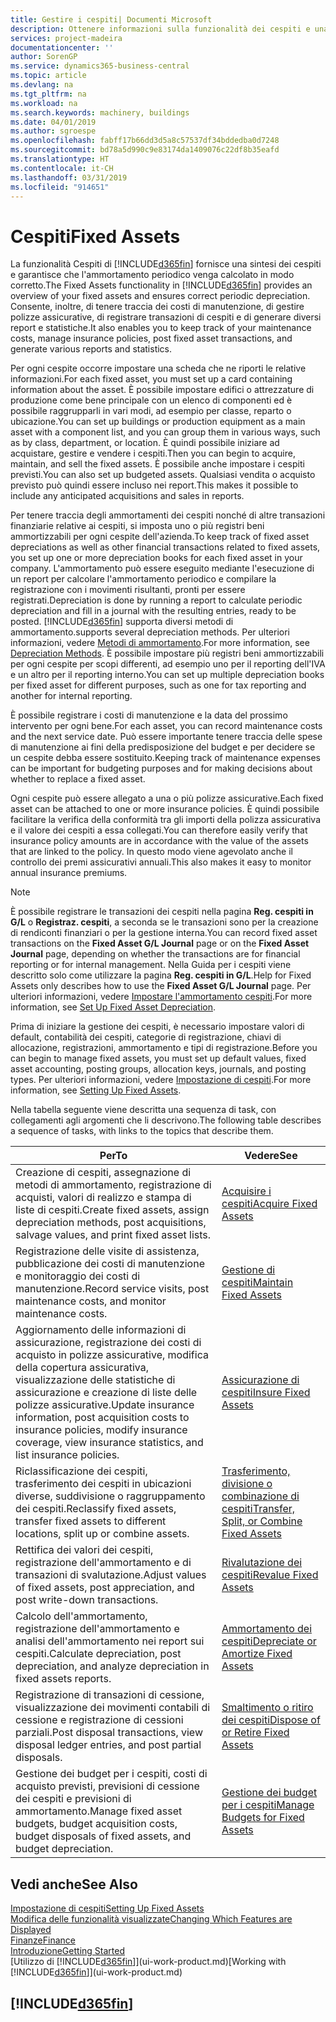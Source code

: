 ```yaml
---
title: Gestire i cespiti| Documenti Microsoft
description: Ottenere informazioni sulla funzionalità dei cespiti e una panoramica delle modalità di utilizzo dei cespiti.
services: project-madeira
documentationcenter: ''
author: SorenGP
ms.service: dynamics365-business-central
ms.topic: article
ms.devlang: na
ms.tgt_pltfrm: na
ms.workload: na
ms.search.keywords: machinery, buildings
ms.date: 04/01/2019
ms.author: sgroespe
ms.openlocfilehash: fabff17b66dd3d5a8c57537df34bddedba0d7248
ms.sourcegitcommit: bd78a5d990c9e83174da1409076c22df8b35eafd
ms.translationtype: HT
ms.contentlocale: it-CH
ms.lasthandoff: 03/31/2019
ms.locfileid: "914651"
---
```

# <a name="fixed-assets"></a><span data-ttu-id="189e1-103">Cespiti</span><span class="sxs-lookup"><span data-stu-id="189e1-103">Fixed Assets</span></span>
<span data-ttu-id="189e1-104">La funzionalità Cespiti di [!INCLUDE[d365fin](includes/d365fin_md.md)] fornisce una sintesi dei cespiti e garantisce che l'ammortamento periodico venga calcolato in modo corretto.</span><span class="sxs-lookup"><span data-stu-id="189e1-104">The Fixed Assets functionality in [!INCLUDE[d365fin](includes/d365fin_md.md)] provides an overview of your fixed assets and ensures correct periodic depreciation.</span></span> <span data-ttu-id="189e1-105">Consente, inoltre, di tenere traccia dei costi di manutenzione, di gestire polizze assicurative, di registrare transazioni di cespiti e di generare diversi report e statistiche.</span><span class="sxs-lookup"><span data-stu-id="189e1-105">It also enables you to keep track of your maintenance costs, manage insurance policies, post fixed asset transactions, and generate various reports and statistics.</span></span>

<span data-ttu-id="189e1-106">Per ogni cespite occorre impostare una scheda che ne riporti le relative informazioni.</span><span class="sxs-lookup"><span data-stu-id="189e1-106">For each fixed asset, you must set up a card containing information about the asset.</span></span> <span data-ttu-id="189e1-107">È possibile impostare edifici o attrezzature di produzione come bene principale con un elenco di componenti ed è possibile raggrupparli in vari modi, ad esempio per classe, reparto o ubicazione.</span><span class="sxs-lookup"><span data-stu-id="189e1-107">You can set up buildings or production equipment as a main asset with a component list, and you can group them in various ways, such as by class, department, or location.</span></span> <span data-ttu-id="189e1-108">È quindi possibile iniziare ad acquistare, gestire e vendere i cespiti.</span><span class="sxs-lookup"><span data-stu-id="189e1-108">Then you can begin to acquire, maintain, and sell the fixed assets.</span></span> <span data-ttu-id="189e1-109">È possibile anche impostare i cespiti previsti.</span><span class="sxs-lookup"><span data-stu-id="189e1-109">You can also set up budgeted assets.</span></span> <span data-ttu-id="189e1-110">Qualsiasi vendita o acquisto previsto può quindi essere incluso nei report.</span><span class="sxs-lookup"><span data-stu-id="189e1-110">This makes it possible to include any anticipated acquisitions and sales in reports.</span></span>

<span data-ttu-id="189e1-111">Per tenere traccia degli ammortamenti dei cespiti nonché di altre transazioni finanziarie relative ai cespiti, si imposta uno o più registri beni ammortizzabili per ogni cespite dell'azienda.</span><span class="sxs-lookup"><span data-stu-id="189e1-111">To keep track of fixed asset depreciations as well as other financial transactions related to fixed assets, you set up one or more depreciation books for each fixed asset in your company.</span></span> <span data-ttu-id="189e1-112">L'ammortamento può essere eseguito mediante l'esecuzione di un report per calcolare l'ammortamento periodico e compilare la registrazione con i movimenti risultanti, pronti per essere registrati.</span><span class="sxs-lookup"><span data-stu-id="189e1-112">Depreciation is done by running a report to calculate periodic depreciation and fill in a journal with the resulting entries, ready to be posted.</span></span> [!INCLUDE[d365fin](includes/d365fin_md.md)] <span data-ttu-id="189e1-113">supporta diversi metodi di ammortamento.</span><span class="sxs-lookup"><span data-stu-id="189e1-113">supports several depreciation methods.</span></span> <span data-ttu-id="189e1-114">Per ulteriori informazioni, vedere [Metodi di ammortamento](fa-depreciation-methods.md).</span><span class="sxs-lookup"><span data-stu-id="189e1-114">For more information, see [Depreciation Methods](fa-depreciation-methods.md).</span></span> <span data-ttu-id="189e1-115">È possibile impostare più registri beni ammortizzabili per ogni cespite per scopi differenti, ad esempio uno per il reporting dell'IVA e un altro per il reporting interno.</span><span class="sxs-lookup"><span data-stu-id="189e1-115">You can set up multiple depreciation books per fixed asset for different purposes, such as one for tax reporting and another for internal reporting.</span></span>

<span data-ttu-id="189e1-116">È possibile registrare i costi di manutenzione e la data del prossimo intervento per ogni bene.</span><span class="sxs-lookup"><span data-stu-id="189e1-116">For each asset, you can record maintenance costs and the next service date.</span></span> <span data-ttu-id="189e1-117">Può essere importante tenere traccia delle spese di manutenzione ai fini della predisposizione del budget e per decidere se un cespite debba essere sostituito.</span><span class="sxs-lookup"><span data-stu-id="189e1-117">Keeping track of maintenance expenses can be important for budgeting purposes and for making decisions about whether to replace a fixed asset.</span></span>

<span data-ttu-id="189e1-118">Ogni cespite può essere allegato a una o più polizze assicurative.</span><span class="sxs-lookup"><span data-stu-id="189e1-118">Each fixed asset can be attached to one or more insurance policies.</span></span> <span data-ttu-id="189e1-119">È quindi possibile facilitare la verifica della conformità tra gli importi della polizza assicurativa e il valore dei cespiti a essa collegati.</span><span class="sxs-lookup"><span data-stu-id="189e1-119">You can therefore easily verify that insurance policy amounts are in accordance with the value of the assets that are linked to the policy.</span></span> <span data-ttu-id="189e1-120">In questo modo viene agevolato anche il controllo dei premi assicurativi annuali.</span><span class="sxs-lookup"><span data-stu-id="189e1-120">This also makes it easy to monitor annual insurance premiums.</span></span>

> [!NOTE]  
>   <span data-ttu-id="189e1-121">È possibile registrare le transazioni dei cespiti nella pagina **Reg. cespiti in G/L** o **Registraz. cespiti**, a seconda se le transazioni sono per la creazione di rendiconti finanziari o per la gestione interna.</span><span class="sxs-lookup"><span data-stu-id="189e1-121">You can record fixed asset transactions on the **Fixed Asset G/L Journal** page or on the **Fixed Asset Journal** page, depending on whether the transactions are for financial reporting or for internal management.</span></span> <span data-ttu-id="189e1-122">Nella Guida per i cespiti viene descritto solo come utilizzare la pagina **Reg. cespiti in G/L**.</span><span class="sxs-lookup"><span data-stu-id="189e1-122">Help for Fixed Assets only describes how to use the **Fixed Asset G/L Journal** page.</span></span> <span data-ttu-id="189e1-123">Per ulteriori informazioni, vedere [Impostare l'ammortamento cespiti](fa-how-setup-depreciation.md).</span><span class="sxs-lookup"><span data-stu-id="189e1-123">For more information, see [Set Up Fixed Asset Depreciation](fa-how-setup-depreciation.md).</span></span>

<span data-ttu-id="189e1-124">Prima di iniziare la gestione dei cespiti, è necessario impostare valori di default, contabilità dei cespiti, categorie di registrazione, chiavi di allocazione, registrazioni, ammortamento e tipi di registrazione.</span><span class="sxs-lookup"><span data-stu-id="189e1-124">Before you can begin to manage fixed assets, you must set up default values, fixed asset accounting, posting groups, allocation keys, journals, and posting types.</span></span> <span data-ttu-id="189e1-125">Per ulteriori informazioni, vedere [Impostazione di cespiti](fa-setup.md).</span><span class="sxs-lookup"><span data-stu-id="189e1-125">For more information, see [Setting Up Fixed Assets](fa-setup.md).</span></span>

<span data-ttu-id="189e1-126">Nella tabella seguente viene descritta una sequenza di task, con collegamenti agli argomenti che li descrivono.</span><span class="sxs-lookup"><span data-stu-id="189e1-126">The following table describes a sequence of tasks, with links to the topics that describe them.</span></span>

| <span data-ttu-id="189e1-127">Per</span><span class="sxs-lookup"><span data-stu-id="189e1-127">To</span></span> | <span data-ttu-id="189e1-128">Vedere</span><span class="sxs-lookup"><span data-stu-id="189e1-128">See</span></span> |
| --- | --- |
| <span data-ttu-id="189e1-129">Creazione di cespiti, assegnazione di metodi di ammortamento, registrazione di acquisti, valori di realizzo e stampa di liste di cespiti.</span><span class="sxs-lookup"><span data-stu-id="189e1-129">Create fixed assets, assign depreciation methods, post acquisitions, salvage values, and print fixed asset lists.</span></span> |[<span data-ttu-id="189e1-130">Acquisire i cespiti</span><span class="sxs-lookup"><span data-stu-id="189e1-130">Acquire Fixed Assets</span></span>](fa-how-acquire.md) |
| <span data-ttu-id="189e1-131">Registrazione delle visite di assistenza, pubblicazione dei costi di manutenzione e monitoraggio dei costi di manutenzione.</span><span class="sxs-lookup"><span data-stu-id="189e1-131">Record service visits, post maintenance costs, and monitor maintenance costs.</span></span> |[<span data-ttu-id="189e1-132">Gestione di cespiti</span><span class="sxs-lookup"><span data-stu-id="189e1-132">Maintain Fixed Assets</span></span>](fa-how-maintain.md) |
| <span data-ttu-id="189e1-133">Aggiornamento delle informazioni di assicurazione, registrazione dei costi di acquisto in polizze assicurative, modifica della copertura assicurativa, visualizzazione delle statistiche di assicurazione e creazione di liste delle polizze assicurative.</span><span class="sxs-lookup"><span data-stu-id="189e1-133">Update insurance information, post acquisition costs to insurance policies, modify insurance coverage, view insurance statistics, and list insurance policies.</span></span> |[<span data-ttu-id="189e1-134">Assicurazione di cespiti</span><span class="sxs-lookup"><span data-stu-id="189e1-134">Insure Fixed Assets</span></span>](fa-how-insure.md) |
| <span data-ttu-id="189e1-135">Riclassificazione dei cespiti, trasferimento dei cespiti in ubicazioni diverse, suddivisione o raggruppamento dei cespiti.</span><span class="sxs-lookup"><span data-stu-id="189e1-135">Reclassify fixed assets, transfer fixed assets to different locations, split up or combine assets.</span></span> |[<span data-ttu-id="189e1-136">Trasferimento, divisione o combinazione di cespiti</span><span class="sxs-lookup"><span data-stu-id="189e1-136">Transfer, Split, or Combine Fixed Assets</span></span>](fa-how-trans-split-combine.md) |
| <span data-ttu-id="189e1-137">Rettifica dei valori dei cespiti, registrazione dell'ammortamento e di transazioni di svalutazione.</span><span class="sxs-lookup"><span data-stu-id="189e1-137">Adjust values of fixed assets, post appreciation, and post write-down transactions.</span></span> |[<span data-ttu-id="189e1-138">Rivalutazione dei cespiti</span><span class="sxs-lookup"><span data-stu-id="189e1-138">Revalue Fixed Assets</span></span>](fa-how-revalue.md) |
| <span data-ttu-id="189e1-139">Calcolo dell'ammortamento, registrazione dell'ammortamento e analisi dell'ammortamento nei report sui cespiti.</span><span class="sxs-lookup"><span data-stu-id="189e1-139">Calculate depreciation, post depreciation, and  analyze depreciation in fixed assets reports.</span></span> |[<span data-ttu-id="189e1-140">Ammortamento dei cespiti</span><span class="sxs-lookup"><span data-stu-id="189e1-140">Depreciate or Amortize Fixed Assets</span></span>](fa-how-depreciate-amortize.md) |
| <span data-ttu-id="189e1-141">Registrazione di transazioni di cessione, visualizzazione dei movimenti contabili di cessione e registrazione di cessioni parziali.</span><span class="sxs-lookup"><span data-stu-id="189e1-141">Post disposal transactions, view disposal ledger entries, and post partial disposals.</span></span> |[<span data-ttu-id="189e1-142">Smaltimento o ritiro dei cespiti</span><span class="sxs-lookup"><span data-stu-id="189e1-142">Dispose of or Retire Fixed Assets</span></span>](fa-how-dispose-retire.md) |
| <span data-ttu-id="189e1-143">Gestione dei budget per i cespiti, costi di acquisto previsti, previsioni di cessione dei cespiti e previsioni di ammortamento.</span><span class="sxs-lookup"><span data-stu-id="189e1-143">Manage fixed asset budgets, budget acquisition costs, budget disposals of fixed assets, and budget depreciation.</span></span> |[<span data-ttu-id="189e1-144">Gestione dei budget per i cespiti</span><span class="sxs-lookup"><span data-stu-id="189e1-144">Manage Budgets for Fixed Assets</span></span>](fa-how-manage-budgets.md) |

## <a name="see-also"></a><span data-ttu-id="189e1-145">Vedi anche</span><span class="sxs-lookup"><span data-stu-id="189e1-145">See Also</span></span>
[<span data-ttu-id="189e1-146">Impostazione di cespiti</span><span class="sxs-lookup"><span data-stu-id="189e1-146">Setting Up Fixed Assets</span></span>](fa-setup.md)  
[<span data-ttu-id="189e1-147">Modifica delle funzionalità visualizzate</span><span class="sxs-lookup"><span data-stu-id="189e1-147">Changing Which Features are Displayed</span></span>](ui-experiences.md)  
[<span data-ttu-id="189e1-148">Finanze</span><span class="sxs-lookup"><span data-stu-id="189e1-148">Finance</span></span>](finance.md)  
[<span data-ttu-id="189e1-149">Introduzione</span><span class="sxs-lookup"><span data-stu-id="189e1-149">Getting Started</span></span>](product-get-started.md)  
<span data-ttu-id="189e1-150">[Utilizzo di [!INCLUDE[d365fin](includes/d365fin_md.md)]](ui-work-product.md)</span><span class="sxs-lookup"><span data-stu-id="189e1-150">[Working with [!INCLUDE[d365fin](includes/d365fin_md.md)]](ui-work-product.md)</span></span>

## [!INCLUDE[d365fin](includes/free_trial_md.md)]  
 
